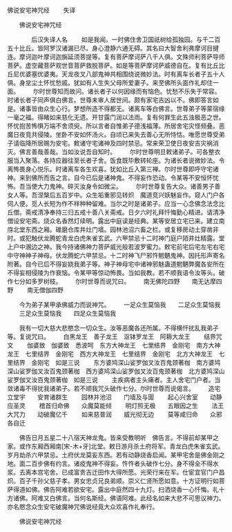   佛说安宅神咒经
　　失译




　　佛说安宅神咒经

　　　　后汉失译人名
　　如是我闻。一时佛住舍卫国祇树给孤独园。与千二百五十比丘。皆阿罗汉诸漏已尽。身心澄静六通无碍。其名曰大智舍利弗摩诃目揵连。摩诃迦叶摩诃迦旃延须菩提等。复有菩萨摩诃萨八千人俱。文殊师利菩萨导师菩萨。虚空藏菩萨观世音菩萨救脱菩萨。如是等菩萨摩诃萨威德自在。复有比丘比丘尼优婆塞优婆夷。天龙夜叉八部鬼神共相围绕说微妙法。时有离车长者子五十人俱。身坌尘土怀忧愁戚。犹如有人生失父母所爱妻子。来至佛所头面作礼却住一面。
　　尔时世尊知而故问。诸长者子以何因缘而有恼色。忧愁不乐失于常容。时诸长者子同声俱白佛言。世尊未审人居世间。颇有家宅吉凶以不。佛即答言如是。诸事皆由众生心行。梦想所造不得都无。诸离车等白佛言。世尊弟子等蒙宿缘一毫之福。得睹如来慈化无遗。开甘露门润以法雨。复有何罪生此五浊极恶之世。怀忧抱苦怖惧万端不舍须臾。所以言者自惟弟子德浅福薄。所居舍宅灾怪频叠。恶魔日夜竞共侵陵。坐卧不安如怀汤火。自顷已来失去善心无所恃怙。唯愿世尊受弟子请临降所居赐为安宅。敕诸守宅诸神及四时禁忌。常来荣卫使日夜安吉灾祸消灭。佛言善哉善哉。当如汝说吾自知时。
　　尔时世尊明旦敕诸弟子。可各整衣服当入聚落。各持应器往至长者子舍。饭食既毕敷转轮座。为诸长者说微妙法。令离怖畏身心悦乐。时诸离车各生欢喜。犹如比丘入第三禅。尔时世尊即呼守宅诸神。来到佛所而告之言。自今已后是诸神鬼。不得妄作恐动。令某等不安恒怀忧怖。吾当使大力鬼神。碎灭汝身令如微尘。
　　尔时世尊复告大众。诸善男子善女人等。吾涅槃后五百岁中。众生垢重邪见转炽　魔道竞兴妖魅妄作。窥人门户各伺人便。觅人长短为作不祥种种留难。当尔之时是诸弟子。应当一心念佛念法念比丘僧。斋戒清净奉持三归五戒十善八关斋戒。日夕六时礼拜忏悔勤心精进。请清净僧设安宅斋。烧众名香然灯续明。露出中庭读是经典。某等安居立宅已来。建立南庌北堂东西之厢。碓磨仓库井灶门墙。园林池沼六畜之栏。或复移房动土穿凿非时。或犯触伏龙腾蛇青龙白虎朱雀玄武。六甲禁忌十二时神门庭户陌井灶精露。堂上户中溷边之神。我今持诸佛神力菩萨威光般若波罗蜜力。敕宅前宅后宅左宅右宅中守神神子神母。伏龙腾蛇六甲禁忌。十二时神飞尸邪忤魍魉鬼神。因托形声寄名附著。自今已后不得妄娆我弟子等。神子神母宅中诸神邪魅蛊道魍魉弊魔各安所在不得妄相侵陵为作衰恼。令某甲等惊动怖畏。当如我教。若不顺我语令汝等头。破作七分如多罗树枝。
　　尔时世尊而说咒曰。
　　南无佛陀四野　　南无达摩四野
　　南无僧伽四野

　　今为弟子某甲承佛威力而说神咒。
　　一足众生莫恼我　　二足众生莫恼我
　　三足众生莫恼我　　四足众生莫恼我

　　我有一切大慈大悲愍念一切众生。汝等恶魔各还所属。不得横忓扰乱我弟子等。复说咒曰。
　　白黑龙王　善子龙王　沤钵罗龙王　阿耨大龙王
　　结界咒文
　　伽婆致　伽婆致　悉波呵　东方大神龙王　七里结界　金刚宅　南方大神龙王　七里结界　金刚宅　西方大神龙王　七里结界　金刚宅　北方大神龙王　七里结界　金刚宅　如是三说
　　东方婆鸠深山娑罗伽叉汝百鬼颈著枷　南方婆鸠深山娑罗伽叉汝百鬼颈著枷　西方婆鸠深山娑罗伽叉汝百鬼颈著枷　北方婆鸠深山娑罗伽叉汝百鬼颈著枷　如是三说
　　主疾病者主头痛者。主人舍宅门户者。当敛诸毒不得扰我诸弟子。若不顺我咒头破作七分。尔时世尊而说偈言。
　　造宅立堂宇　　安育诸群生
　　园林并池沼　　门墙及与圊
　　起心兴舍室　　动静应圣灵
　　稽首归命佛　　众魔莫能倾
　　明灯照无极　　五眼因之生
　　法王大咒力　　动破魔亿千
　　如来慈普润　　威光彻无边
　　莫等咸归命　　众邪各自迁

　　佛告日月五星二十八宿天神龙鬼。皆来受教明听　佛告言。不得前却某甲之家。或作东厢西厢南[宋-木+牙]北堂。敕日游月杀土府将军。青龙白虎朱雀玄武。岁月劫杀六甲禁忌。土府伏龙莫妄东西。若有动静烧香启闻。某甲宅舍是佛金刚之地。面二百步佛有约言。诸疫鬼神不得妄。忤忤者头破作七分。身不得全不得水浆。去离本宫宅舍。已成富贵吉迁田作大得所愿。光荣行来在军。仕宦宜官门户昌炽。百子千孙父慈子孝。男女忠贞兄良弟顺。崇义仁贤所愿如意。十方证明行如菩萨得道如佛。佛告阿难若欲安宅。露出中庭然四十九灯。扫洒烧香一心忏悔。礼十方诸佛。阿难又白佛言。当何名斯经。佛语阿难。此经名如来大悲不可思议神力。亦名愍念众生安宅破魔神咒佛说经竟大众欢喜作礼奉行。

　　佛说安宅神咒经


